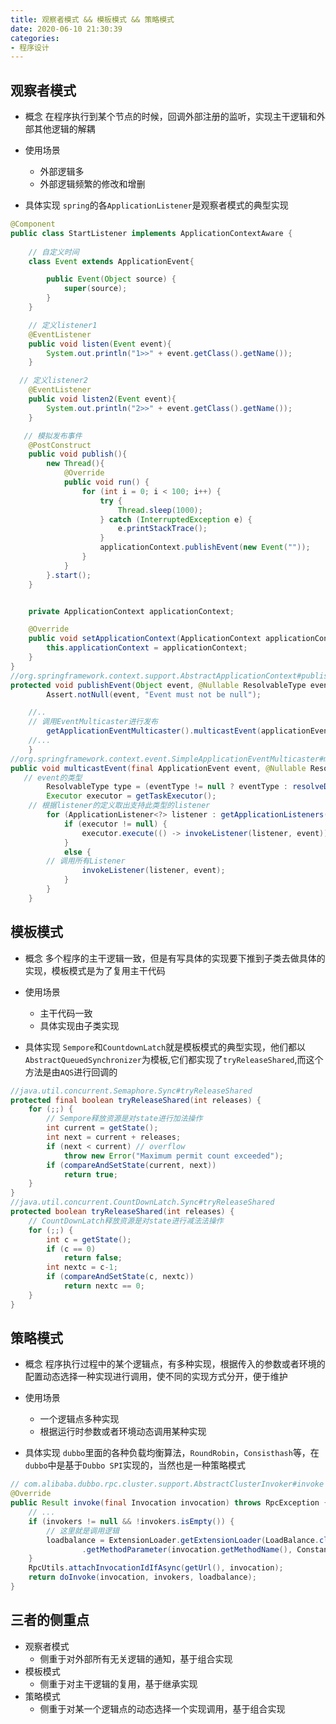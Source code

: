 ```yaml
---
title: 观察者模式 && 模板模式 && 策略模式
date: 2020-06-10 21:30:39
categories:
- 程序设计
---
```


## 观察者模式
- 概念
在程序执行到某个节点的时候，回调外部注册的监听，实现主干逻辑和外部其他逻辑的解耦

- 使用场景
  - 外部逻辑多
  - 外部逻辑频繁的修改和增删

- 具体实现
`spring`的各`ApplicationListener`是观察者模式的典型实现
```java
@Component
public class StartListener implements ApplicationContextAware {
  
    // 自定义时间
    class Event extends ApplicationEvent{

        public Event(Object source) {
            super(source);
        }
    }

    // 定义listener1
    @EventListener
    public void listen(Event event){
        System.out.println("1>>" + event.getClass().getName());
    }

  // 定义listener2
    @EventListener
    public void listen2(Event event){
        System.out.println("2>>" + event.getClass().getName());
    }

   // 模拟发布事件
    @PostConstruct
    public void publish(){
        new Thread(){
            @Override
            public void run() {
                for (int i = 0; i < 100; i++) {
                    try {
                        Thread.sleep(1000);
                    } catch (InterruptedException e) {
                        e.printStackTrace();
                    }
                    applicationContext.publishEvent(new Event(""));
                }
            }
        }.start();
    }


    private ApplicationContext applicationContext;

    @Override
    public void setApplicationContext(ApplicationContext applicationContext) throws BeansException {
        this.applicationContext = applicationContext;
    }
}
//org.springframework.context.support.AbstractApplicationContext#publishEvent
protected void publishEvent(Object event, @Nullable ResolvableType eventType) {
		Assert.notNull(event, "Event must not be null");

    //..
    // 调用EventMulticaster进行发布
		getApplicationEventMulticaster().multicastEvent(applicationEvent, eventType);
    //...
	}
//org.springframework.context.event.SimpleApplicationEventMulticaster#multicastEvent
public void multicastEvent(final ApplicationEvent event, @Nullable ResolvableType eventType) {
   // event的类型
		ResolvableType type = (eventType != null ? eventType : resolveDefaultEventType(event));
		Executor executor = getTaskExecutor();
    // 根据listener的定义取出支持此类型的listener
		for (ApplicationListener<?> listener : getApplicationListeners(event, type)) {
			if (executor != null) {
				executor.execute(() -> invokeListener(listener, event));
			}
			else {
        // 调用所有Listener
				invokeListener(listener, event);
			}
		}
	}
```

## 模板模式
- 概念
多个程序的主干逻辑一致，但是有写具体的实现要下推到子类去做具体的实现，模板模式是为了复用主干代码

- 使用场景
  - 主干代码一致
  - 具体实现由子类实现

- 具体实现
`Sempore`和`CountdownLatch`就是模板模式的典型实现，他们都以`AbstractQueuedSynchronizer`为模板,它们都实现了`tryReleaseShared`,而这个方法是由`AQS`进行回调的
```java
//java.util.concurrent.Semaphore.Sync#tryReleaseShared
protected final boolean tryReleaseShared(int releases) {
    for (;;) {
        // Sempore释放资源是对state进行加法操作
        int current = getState();
        int next = current + releases;
        if (next < current) // overflow
            throw new Error("Maximum permit count exceeded");
        if (compareAndSetState(current, next))
            return true;
    }
}
//java.util.concurrent.CountDownLatch.Sync#tryReleaseShared
protected boolean tryReleaseShared(int releases) {
    // CountDownLatch释放资源是对state进行减法法操作
    for (;;) {
        int c = getState();
        if (c == 0)
            return false;
        int nextc = c-1;
        if (compareAndSetState(c, nextc))
            return nextc == 0;
    }
}
```

## 策略模式
- 概念
程序执行过程中的某个逻辑点，有多种实现，根据传入的参数或者环境的配置动态选择一种实现进行调用，使不同的实现方式分开，便于维护

- 使用场景
  - 一个逻辑点多种实现
  - 根据运行时参数或者环境动态调用某种实现

- 具体实现
`dubbo`里面的各种负载均衡算法，`RoundRobin`，`Consisthash`等，在`dubbo`中是基于`Dubbo SPI`实现的，当然也是一种策略模式
```java
// com.alibaba.dubbo.rpc.cluster.support.AbstractClusterInvoker#invoke
@Override
public Result invoke(final Invocation invocation) throws RpcException {
    // ...
    if (invokers != null && !invokers.isEmpty()) {
        // 这里就是调用逻辑 
        loadbalance = ExtensionLoader.getExtensionLoader(LoadBalance.class).getExtension(invokers.get(0).getUrl()
                .getMethodParameter(invocation.getMethodName(), Constants.LOADBALANCE_KEY, Constants.DEFAULT_LOADBALANCE));
    }
    RpcUtils.attachInvocationIdIfAsync(getUrl(), invocation);
    return doInvoke(invocation, invokers, loadbalance);
}
```

## 三者的侧重点
- 观察者模式
  - 侧重于对外部所有无关逻辑的通知，基于组合实现
- 模板模式
  - 侧重于对主干逻辑的复用，基于继承实现
- 策略模式
  - 侧重于对某一个逻辑点的动态选择一个实现调用，基于组合实现
